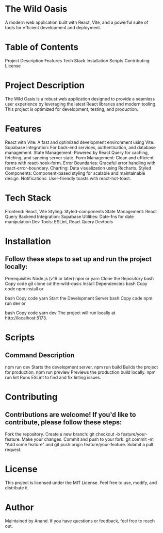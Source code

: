 # The Wild Oasis

A modern web application built with React, Vite, and a powerful suite of tools for efficient development and deployment.

# Table of Contents

Project Description
Features
Tech Stack
Installation
Scripts
Contributing
License

# Project Description

The Wild Oasis is a robust web application designed to provide a seamless user experience by leveraging the latest React libraries and modern tooling. This project is optimized for development, testing, and production.

# Features

React with Vite: A fast and optimized development environment using Vite.
Supabase Integration: For back-end services, authentication, and database management.
State Management: Powered by React Query for caching, fetching, and syncing server state.
Form Management: Clean and efficient forms with react-hook-form.
Error Boundaries: Graceful error handling with react-error-boundary.
Charting: Data visualization using Recharts.
Styled Components: Component-based styling for scalable and maintainable design.
Notifications: User-friendly toasts with react-hot-toast.

# Tech Stack

Frontend: React, Vite
Styling: Styled-components
State Management: React Query
Backend Integration: Supabase
Utilities: Date-fns for date manipulation
Dev Tools: ESLint, React Query Devtools

# Installation

## Follow these steps to set up and run the project locally:

Prerequisites
Node.js (v16 or later)
npm or yarn
Clone the Repository
bash
Copy code
git clone <repository-url>
cd the-wild-oasis
Install Dependencies
bash
Copy code
npm install
or

bash
Copy code
yarn
Start the Development Server
bash
Copy code
npm run dev
or

bash
Copy code
yarn dev
The project will run locally at http://localhost:5173.

# Scripts

## Command Description

npm run dev Starts the development server.
npm run build Builds the project for production.
npm run preview Previews the production build locally.
npm run lint Runs ESLint to find and fix linting issues.

# Contributing

## Contributions are welcome! If you'd like to contribute, please follow these steps:

Fork the repository.
Create a new branch: git checkout -b feature/your-feature.
Make your changes.
Commit and push to your fork: git commit -m "Add some feature" and git push origin feature/your-feature.
Submit a pull request.

# License

This project is licensed under the MIT License.
Feel free to use, modify, and distribute it.

# Author

Maintained by Anand. If you have questions or feedback, feel free to reach out.
